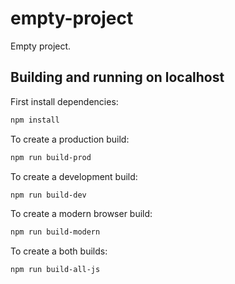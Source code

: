 # empty-project

Empty project.

## Building and running on localhost

First install dependencies:

```sh
npm install
```

To create a production build:

```sh
npm run build-prod
```

To create a development build:

```sh
npm run build-dev
```
To create a modern browser build:

```sh
npm run build-modern
```
To create a both builds:

```sh
npm run build-all-js
```